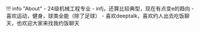 !!! info "About" - 24级机械工程专业 - infj，还算比较典型，现在有点变e的趋向 - 喜欢运动，健身，球类全能（除了足球） - 喜欢deeptalk，喜欢约人出去吃饭聊天，也欢迎大家来找我约饭聊天
